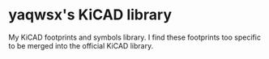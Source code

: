 # yaqwsx's KiCAD library

My KiCAD footprints and symbols library. I find these footprints too specific to
be merged into the official KiCAD library.
